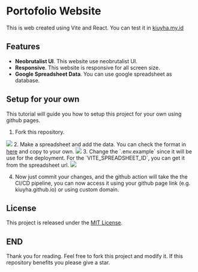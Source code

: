 # Portofolio Website


This is web created using Vite and React. You can test it in <a href="https://kiuyha.my.id" target="_blank">kiuyha.my.id</a>

## Features
- **Neobrutalist UI**. This website use neobrutalist UI.
- **Responsive**. This website is responsive for all screen size.
- **Google Spreadsheet Data**. You can use google spreadsheet as database.

## Setup for your own
This tutorial will guide you how to setup this project for your own using github pages.
1. Fork this repository.
<img src="https://raw.githubusercontent.com/kiuyha/kiuyha.github.io/refs/heads/main/docs/ForkRepository.png">
2. Make a spreadsheet and add the data. You can check the format in <a href="https://docs.google.com/spreadsheets/d/1wiHW3SE8y8a6JosDY2538XPFa5Ydysw1yUb-qNMMbN4" target="_blank">here</a> and copy to your own.
<img src="https://raw.githubusercontent.com/kiuyha/kiuyha.github.io/refs/heads/main/docs/CopySpreadsheet.png">
3. Change the `.env.example` since it will be use for the deployment. For the `VITE_SPREADSHEET_ID`, you can get it from the spreadsheet url.
<img src="https://raw.githubusercontent.com/kiuyha/kiuyha.github.io/refs/heads/main/docs/SpreadsheetID.png">

4. Now just commit your changes, and the github action will take the the CI/CD pipeline, you can now access it using your github page link (e.g. kiuyha.github.io) or using custom domain.

## License
This project is released under the [MIT License](https://github.com/kiuyha/kiuyha.github.io/blob/main/LICENSE).

## END
Thank you for reading. Feel free to fork this project and modify it. If this repository benefits you please give a star.